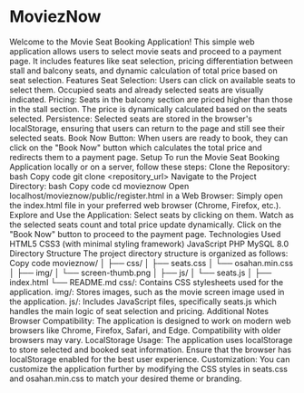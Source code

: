 # MoviezNow

Welcome to the Movie Seat Booking Application! This simple web application allows users to select movie seats and proceed to a payment page. It includes features like seat selection, pricing differentiation between stall and balcony seats, and dynamic calculation of total price based on seat selection.
Features
Seat Selection: Users can click on available seats to select them. Occupied seats and already selected seats are visually indicated.
Pricing: Seats in the balcony section are priced higher than those in the stall section. The price is dynamically calculated based on the seats selected.
Persistence: Selected seats are stored in the browser's localStorage, ensuring that users can return to the page and still see their selected seats.
Book Now Button: When users are ready to book, they can click on the "Book Now" button which calculates the total price and redirects them to a payment page.
Setup
To run the Movie Seat Booking Application locally or on a server, follow these steps:
Clone the Repository:
bash
Copy code
git clone <repository_url>
Navigate to the Project Directory:
bash
Copy code
cd movieznow
Open localhost/movieznow/public/register.html in a Web Browser:
Simply open the index.html file in your preferred web browser (Chrome, Firefox, etc.).
Explore and Use the Application:
Select seats by clicking on them.
Watch as the selected seats count and total price update dynamically.
Click on the "Book Now" button to proceed to the payment page.
Technologies Used
HTML5
CSS3 (with minimal styling framework)
JavaScript
PHP
MySQL 8.0
Directory Structure
The project directory structure is organized as follows:
Copy code
movieznow/
│
├── css/
│   ├── seats.css
│   └── osahan.min.css
│
├── img/
│   └── screen-thumb.png
│
├── js/
│   └── seats.js
│
├── index.html
└── README.md
css/: Contains CSS stylesheets used for the application.
img/: Stores images, such as the movie screen image used in the application.
js/: Includes JavaScript files, specifically seats.js which handles the main logic of seat selection and pricing.
Additional Notes
Browser Compatibility: The application is designed to work on modern web browsers like Chrome, Firefox, Safari, and Edge. Compatibility with older browsers may vary.
LocalStorage Usage: The application uses localStorage to store selected and booked seat information. Ensure that the browser has localStorage enabled for the best user experience.
Customization: You can customize the application further by modifying the CSS styles in seats.css and osahan.min.css to match your desired theme or branding.